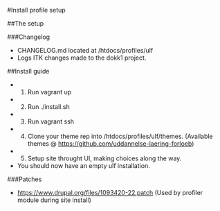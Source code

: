 #Install profile setup

##The setup

###Changelog
* CHANGELOG.md located at /htdocs/profiles/ulf
* Logs ITK changes made to the dokk1 project.

##Install guide
* 1) Run vagrant up
* 2) Run ./install.sh
* 3) Run vagrant ssh
* 4) Clone your theme rep into /htdocs/profiles/ulf/themes.
(Available themes @ https://github.com/uddannelse-laering-forloeb)
* 5) Setup site throught UI, making choices along the way.
* You should now have an empty ulf installation.

###Patches
* https://www.drupal.org/files/1093420-22.patch (Used by profiler module during site install)